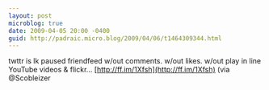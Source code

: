 ```yaml
---
layout: post
microblog: true
date: 2009-04-05 20:00 -0400
guid: http://padraic.micro.blog/2009/04/06/t1464309344.html
---
```

twttr is lk paused friendfeed w/out comments. w/out likes. w/out play in line YouTube videos &amp; flickr... [http://ff.im/1Xfsh](http://ff.im/1Xfsh) (via @Scobleizer
